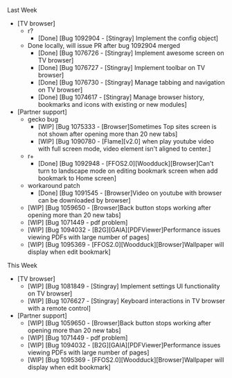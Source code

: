 Last Week

* [TV browser]
  - r?
    - [Done] [Bug 1092904 - [Stingray] Implement the config object]
  - Done locally, will issue PR after bug 1092904 merged
    - [Done] [Bug 1076726 - [Stingray] Implement awesome screen on TV browser]
    - [Done] [Bug 1076727 - [Stingray] Implement toolbar on TV browser]
    - [Done] [Bug 1076730 - [Stingray] Manage tabbing and navigation on TV browser]
    - [Done] [Bug 1074617 - [Stingray] Manage browser history, bookmarks and icons with existing or new modules]
* [Partner support]
  - gecko bug
    - [WIP] [Bug 1075333 - [Browser]Sometimes Top sites screen is not shown after opening more than 20 new tabs]
    - [WIP] [Bug 1090780 - [Flame][v2.0] when play youtube video with full screen mode, video element isn't aligned to center.]
  - r+
    - [Done] [Bug 1092948 - [FFOS2.0][Woodduck][Browser]Can't turn to landscape mode on editing bookmark screen when add bookmark to Home screen]
  - workaround patch
    - [Done] [Bug 1091545 - [Browser]Video on youtube with browser can be downloaded by browser]
  - [WIP] [Bug 1059650 - [Browser]Back button stops working after opening more than 20 new tabs]
  - [WIP] [Bug 1071449 - pdf problem]
  - [WIP] [Bug 1094032 - [B2G][GAIA][PDFViewer]Performance issues viewing PDFs with large number of pages]
  - [WIP] [Bug 1095369 - [FFOS2.0][Woodduck][Browser]Wallpaper will display when edit bookmark]

This Week

* [TV browser]
  - [WIP] [Bug 1081849 - [Stingray] Implement settings UI functionality on TV browser]
  - [WIP] [Bug 1076627 - [Stingray] Keyboard interactions in TV browser with a remote control]
* [Partner support]
  - [WIP] [Bug 1059650 - [Browser]Back button stops working after opening more than 20 new tabs]
  - [WIP] [Bug 1071449 - pdf problem]
  - [WIP] [Bug 1094032 - [B2G][GAIA][PDFViewer]Performance issues viewing PDFs with large number of pages]
  - [WIP] [Bug 1095369 - [FFOS2.0][Woodduck][Browser]Wallpaper will display when edit bookmark]
